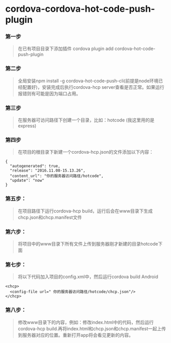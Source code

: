 # cordova-cordova-hot-code-push-plugin

### 第一步
>在已有项目目录下添加插件 cordova plugin add cordova-hot-code-push-plugin 
### 第二步
>全局安装npm install -g cordova-hot-code-push-cli(前提是node环境已经配置好)，安装完成后执行cordova-hcp server查看是否正常。如果运行报错则有可能是因为端口占用。
### 第三步
>在服务器可访问路径下创建一个目录，比如：hotcode (我这里用的是express)
### 第四步
>在项目的根目录下新建一个cordova-hcp.json的文件添加以下内容：
```
{
  "autogenerated": true,
  "release": "2016.11.08-15.13.26",
  "content_url": "你的服务器访问路径/hotcode",
  "update": "now"
}

```
### 第五步： 
>在项目路径下运行cordova-hcp build，运行后会在www目录下生成chcp.json和chcp.manifest文件
### 第六步： 
>将项目中的www目录下所有文件上传到服务器刚才新建的目录hotcode下面 
### 第七步： 
>将以下代码加入项目的config.xml中，然后运行cordova build Android
```
<chcp>
  <config-file url=" 你的服务器访问路径/hotcode/chcp.json"/>
</chcp>
```
### 第八步： 
>修改www目录下的内容，例如：修改index.html中的代码，然后运行cordova-hcp build.再将index.html和chcp.json和chcp.manifest一起上传到服务器对应的位置。重新打开app将会看见更新的内容。


